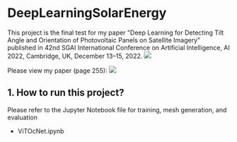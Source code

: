 # DeepLearningSolarEnergy
This project is the final test for my paper "Deep Learning for Detecting Tilt Angle and Orientation of Photovoltaic Panels on Satellite Imagery" published in 42nd SGAI International Conference on Artificial Intelligence, AI 2022, Cambridge, UK, December 13–15, 2022. <a href="https://link.springer.com/chapter/10.1007/978-3-031-21441-7_18"><img src="https://img.shields.io/badge/PDF-Link-greenlight"/></a>   


Please view my paper (page 255): <a href="DeepLearningSolarEnergy.pdf"><img src="https://img.shields.io/badge/PDF-Paper-red"/></a>   

## 1. How to run this project?
Please refer to the Jupyter Notebook file for training, mesh generation, and evaluation
- ViTOcNet.ipynb  
